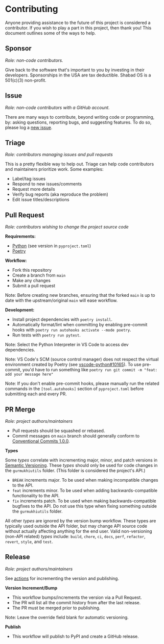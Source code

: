 # Contributing

Anyone providing assistance to the future of this project is considered a contributor. If you wish to play a part in this project, then thank you! This document outlines some of the ways to help.

## Sponsor

_Role: non-code contributors._

Give back to the software that's important to you by investing in their developers. Sponsorships in the USA are tax deductible. Shabad OS is a 501(c)(3) non-profit.

## Issue

_Role: non-code contributors with a GitHub account._

There are many ways to contribute, beyond writing code or programming, by: asking questions, reporting bugs, and suggesting features. To do so, please log a [new issue](https://github.com/shabados/gurmukhiutils/issues/new).

## Triage

_Role: contributors managing issues and pull requests_

This is a pretty flexible way to help out. Triage can help code contributors and maintainers prioritize work. Some examples:

- Label/tag issues
- Respond to new issues/comments
- Request more details
- Verify bug reports (aka reproduce the problem)
- Edit issue titles/descriptions

## Pull Request

_Role: contributors wishing to change the project source code_

**Requirements:**

- [Python](https://www.python.org/) (see version in `pyproject.toml`)
- [Poetry](https://python-poetry.org/)

**Workflow:**

- Fork this repository
- Create a branch from `main`
- Make any changes
- Submit a pull request

Note: Before creating new branches, ensuring that the forked `main` is up to date with the upstream/original `main` will ease workflow.

**Development:**

- Install project dependencies with `poetry install`.
- Automatically format/lint when committing by enabling pre-commit hooks with `poetry run autohooks activate --mode poetry`.
- Run tests with `poetry run pytest`.

Note: Select the Python Interpreter in VS Code to access dev dependencies.

Note: VS Code's SCM (source control manager) does not respect the virtual environment created by Poetry (see [vscode-python#10165](https://github.com/microsoft/vscode-python/issues/10165)). To use pre-commit, you'd have to run something like `poetry run git commit -m "feat: add your message here"`

Note: If you don't enable pre-commit hooks, please manually run the related commands in the `[tool.autohooks]` section of `pyproject.toml` before submitting each and every PR.

## PR Merge

_Role: project authors/maintainers_

- Pull requests should be squashed or rebased.
- Commit messages on `main` branch should generally conform to [Conventional Commits 1.0.0](https://www.conventionalcommits.org/en/v1.0.0/).

**Types**

Some _types_ correlate with incrementing major, minor, and patch versions in [Semantic Versioning](https://semver.org/). These _types_ should only be used for code changes in the `gurmukhiutils` folder. (This folder is considered the project's API.)

- `BREAK` increments major. To be used when making incompatible changes to the API.
- `feat` increments minor. To be used when adding backwards-compatible functionality to the API.
- `fix` increments patch. To be used when making backwards-compatible bugfixes to the API. Do not use this type when fixing something outside the `gurmukhiutils` folder.

All other _types_ are ignored by the version bump workflow. These types are typically used outside the API folder, but may change API source code without actually affecting anything for the end user. Valid non-versioning (non-API related) _types_ include: `build`, `chore`, `ci`, `docs`, `perf`, `refactor`, `revert`, `style`, and `test`.

## Release

_Role: project authors/maintainers_

See [actions](https://github.com/shabados/gurmukhiutils/actions) for incrementing the version and publishing.

**Version Increment/Bump**

- This workflow bumps/increments the version via a Pull Request.
- The PR will list all the commit history from after the last release.
- The PR must be merged prior to publishing.

Note: Leave the override field blank for automatic versioning.

**Publish**

- This workflow will publish to PyPI and create a GitHub release.
